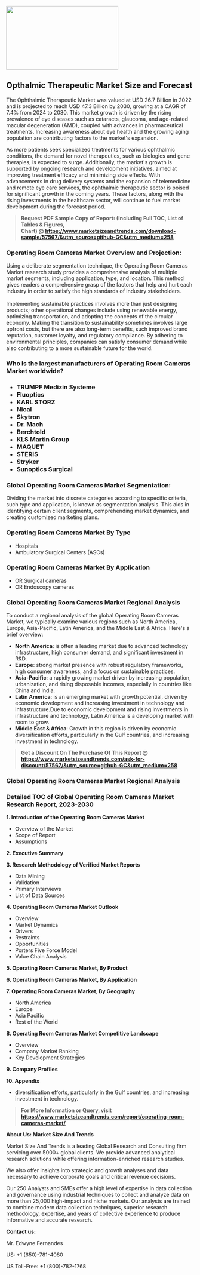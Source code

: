 <p><img class="alignnone size-medium wp-image-20088" src="https://ffe5etoiles.com/wp-content/uploads/2024/12/MST1-300x171.png" alt="" width="300" height="171" /></p><h2>Opthalmic Therapeutic Market Size and Forecast</h2><p>The Ophthalmic Therapeutic Market was valued at USD 26.7 Billion in 2022 and is projected to reach USD 47.3 Billion by 2030, growing at a CAGR of 7.4% from 2024 to 2030. This market growth is driven by the rising prevalence of eye diseases such as cataracts, glaucoma, and age-related macular degeneration (AMD), coupled with advances in pharmaceutical treatments. Increasing awareness about eye health and the growing aging population are contributing factors to the market's expansion.</p><p>As more patients seek specialized treatments for various ophthalmic conditions, the demand for novel therapeutics, such as biologics and gene therapies, is expected to surge. Additionally, the market's growth is supported by ongoing research and development initiatives, aimed at improving treatment efficacy and minimizing side effects. With advancements in drug delivery systems and the expansion of telemedicine and remote eye care services, the ophthalmic therapeutic sector is poised for significant growth in the coming years. These factors, along with the rising investments in the healthcare sector, will continue to fuel market development during the forecast period.</p></p><blockquote id="" class=""><strong>Request PDF Sample Copy of Report: (Including Full TOC, List of Tables &amp; Figures, Chart)&nbsp;@&nbsp;<strong><a href="https://www.marketsizeandtrends.com/download-sample/57567/&utm_source=github-GC&utm_medium=258" target="_blank">https://www.marketsizeandtrends.com/download-sample/57567/&utm_source=github-GC&utm_medium=258</a></strong></strong></blockquote><h3 id="" class="">Operating Room Cameras Market&nbsp;Overview and Projection:</h3><p id="" class="">Using a deliberate segmentation technique, the Operating Room Cameras Market research study provides a comprehensive analysis of multiple market segments, including application, type, and location. This method gives readers a comprehensive grasp of the factors that help and hurt each industry in order to satisfy the high standards of industry stakeholders. <br /> <br />Implementing sustainable practices involves more than just designing products; other operational changes include using renewable energy, optimizing transportation, and adopting the concepts of the circular economy. Making the transition to sustainability sometimes involves large upfront costs, but there are also long-term benefits, such improved brand reputation, customer loyalty, and regulatory compliance. By adhering to environmental principles, companies can satisfy consumer demand while also contributing to a more sustainable future for the world.</p><h3 id="" class="">Who is the largest manufacturers of&nbsp;Operating Room Cameras Market worldwide?</h3><h3 class=""><p><ul><li>TRUMPF Medizin Systeme </li><li> Fluoptics </li><li> KARL STORZ </li><li> Nical </li><li> Skytron </li><li> Dr. Mach </li><li> Berchtold </li><li> KLS Martin Group </li><li> MAQUET </li><li> STERIS </li><li> Stryker </li><li> Sunoptics Surgical</li></ul></p></h3><h3 id="" class="">Global&nbsp;Operating Room Cameras Market Segmentation:</h3><p id="" class="">Dividing the market into discrete categories according to specific criteria, such type and application, is known as segmentation analysis. This aids in identifying certain client segments, comprehending market dynamics, and creating customized marketing plans.</p><h3 id="" class="">Operating Room Cameras Market&nbsp;By Type</h3><p><p><ul><li>Hospitals </li><li> Ambulatory Surgical Centers (ASCs)</p></li></ul></p></p><h3 id="" class="">Operating Room Cameras Market&nbsp;By Application</h3><p class=""><p><ul><li>OR Surgical cameras </li><li> OR Endoscopy cameras</li></ul></p></p><h3 id="" class="">Global Operating Room Cameras Market Regional Analysis</h3><p id="" class="">To conduct a regional analysis of the global Operating Room Cameras Market, we typically examine various regions such as North America, Europe, Asia-Pacific, Latin America, and the Middle East &amp; Africa. Here's a brief overview:</p><ul><li><strong>North America</strong>: is often a leading market due to advanced technology infrastructure, high consumer demand, and significant investment in R&amp;D.</li><li><strong>Europe</strong>: strong market presence with robust regulatory frameworks, high consumer awareness, and a focus on sustainable practices.</li><li><strong>Asia-Pacific</strong>: a rapidly growing market driven by increasing population, urbanization, and rising disposable incomes, especially in countries like China and India.</li><li><strong>Latin America</strong>: is an emerging market with growth potential, driven by economic development and increasing investment in technology and infrastructure.Due to economic development and rising investments in infrastructure and technology, Latin America is a developing market with room to grow.</li><li><strong>Middle East &amp; Africa</strong>: Growth in this region is driven by economic diversification efforts, particularly in the Gulf countries, and increasing investment in technology.</li></ul><blockquote id="" class=""><strong>Get a Discount On The Purchase Of This Report @ <strong><a href="https://www.marketsizeandtrends.com/ask-for-discount/57567/&utm_source=github-GC&utm_medium=258" target="_blank">https://www.marketsizeandtrends.com/ask-for-discount/57567/&utm_source=github-GC&utm_medium=258</a></strong></strong></blockquote><h3 id="" class="">Global Operating Room Cameras Market Regional Analysis</h3><h3 id="" class="">Detailed TOC of Global Operating Room Cameras Market Research Report, 2023-2030</h3><p id="" class=""><strong>1. Introduction of the Operating Room Cameras Market</strong></p><ul><li>Overview of the Market</li><li>Scope of Report</li><li>Assumptions</li></ul><p id="" class=""><strong>2. Executive Summary</strong></p><p id="" class=""><strong>3. Research Methodology of Verified Market Reports</strong></p><ul><li>Data Mining</li><li>Validation</li><li>Primary Interviews</li><li>List of Data Sources</li></ul><p id="" class=""><strong>4. Operating Room Cameras Market Outlook</strong></p><ul><li>Overview</li><li>Market Dynamics</li><li>Drivers</li><li>Restraints</li><li>Opportunities</li><li>Porters Five Force Model</li><li>Value Chain Analysis</li></ul><p id="" class=""><strong>5. Operating Room Cameras Market, By Product</strong></p><p id="" class=""><strong>6. Operating Room Cameras Market, By Application</strong></p><p id="" class=""><strong>7. Operating Room Cameras Market, By Geography</strong></p><ul><li>North America</li><li>Europe</li><li>Asia Pacific</li><li>Rest of the World</li></ul><p id="" class=""><strong>8. Operating Room Cameras Market Competitive Landscape</strong></p><ul><li>Overview</li><li>Company Market Ranking</li><li>Key Development Strategies</li></ul><p id="" class=""><strong>9. Company Profiles</strong></p><p id="" class=""><strong>10. Appendix</strong></p><ul><li>diversification efforts, particularly in the Gulf countries, and increasing investment in technology.</li></ul><blockquote id="" class=""><strong>For More Information or Query, visit <strong><strong><a href="https://www.marketsizeandtrends.com/report/operating-room-cameras-market/" target="_blank">https://www.marketsizeandtrends.com/report/operating-room-cameras-market/</a></strong></strong></strong></blockquote><p id="" class=""><strong>About Us: Market Size And Trends</strong></p><p id="" class="">Market Size And Trends is a leading Global Research and Consulting firm servicing over 5000+ global clients. We provide advanced analytical research solutions while offering information-enriched research studies.</p><p id="" class="">We also offer insights into strategic and growth analyses and data necessary to achieve corporate goals and critical revenue decisions.</p><p id="" class="">Our 250 Analysts and SMEs offer a high level of expertise in data collection and governance using industrial techniques to collect and analyze data on more than 25,000 high-impact and niche markets. Our analysts are trained to combine modern data collection techniques, superior research methodology, expertise, and years of collective experience to produce informative and accurate research.</p><p id="" class=""><strong>Contact us:</strong></p><p id="" class="">Mr. Edwyne Fernandes</p><p id="" class="">US: +1 (650)-781-4080</p><p id="" class="">US Toll-Free: +1 (800)-782-1768</p>
